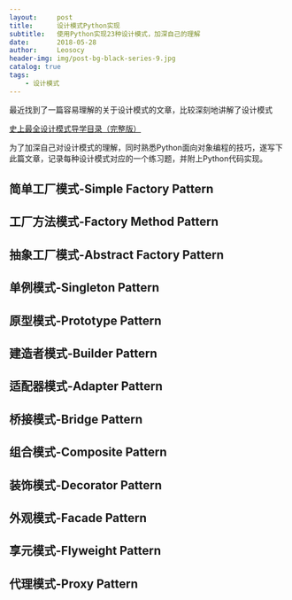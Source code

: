 ```yaml
---
layout:     post
title:      设计模式Python实现
subtitle:   使用Python实现23种设计模式，加深自己的理解
date:       2018-05-28
author:     Leosocy
header-img: img/post-bg-black-series-9.jpg
catalog: true
tags:
    - 设计模式
---
```


最近找到了一篇容易理解的关于设计模式的文章，比较深刻地讲解了设计模式

[史上最全设计模式导学目录（完整版）](https://blog.csdn.net/lovelion/article/details/17517213)

为了加深自己对设计模式的理解，同时熟悉Python面向对象编程的技巧，遂写下此篇文章，记录每种设计模式对应的一个练习题，并附上Python代码实现。

## 简单工厂模式-Simple Factory Pattern

## 工厂方法模式-Factory Method Pattern

## 抽象工厂模式-Abstract Factory Pattern

## 单例模式-Singleton Pattern

## 原型模式-Prototype Pattern

## 建造者模式-Builder Pattern

## 适配器模式-Adapter Pattern

## 桥接模式-Bridge Pattern

## 组合模式-Composite Pattern

## 装饰模式-Decorator Pattern

## 外观模式-Facade Pattern

## 享元模式-Flyweight Pattern

## 代理模式-Proxy Pattern